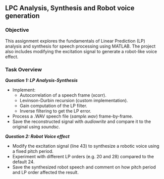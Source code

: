 ## LPC Analysis, Synthesis and Robot voice generation

### Objective
This assignment explores the fundamentals of Linear Prediction (LP) analysis and synthesis for speech processing using MATLAB. The project also includes modifying the excitation signal to generate a robot-like voice effect.

### Task Overview
***Question 1: LP Analysis-Synthesis***
- Implement:
  - Autocorrelation of a speech frame (xcorr).
  - Levinson-Durbin recursion (custom implementation).
  - Gain computation of the LP filter.
  - Inverse filtering to get the LP error.
- Process a .WAV speech file (*sample.wav*) frame-by-frame.
- Save the reconstructed signal with *audiowrite* and compare it to the original using *soundsc*.
 
***Question 2: Robot Voice effect***
- Modify the excitation signal (line 43) to synthesize a robotic voice using a fixed pitch period.
- Experiment with different LP orders (e.g. 20 and 28) compared to the default 24.
- Save the synthesized robot speech and comment on how pitch period and LP order affected the result.

